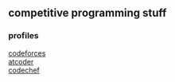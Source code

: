 ## competitive programming stuff
### profiles  
[codeforces](https://codeforces.com/profile/keypos)  
[atcoder](https://atcoder.jp/users/keypos)  
[codechef](https://www.codechef.com/users/keypos)  
